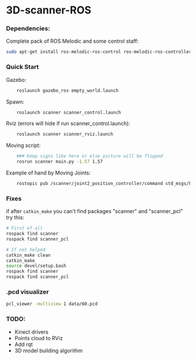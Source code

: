 # 3D-scanner-ROS

### Dependencies:
Complete pack of ROS Melodic and some control staff:

```bash
sudo apt-get install ros-melodic-ros-control ros-melodic-ros-controllers
```

### Quick Start

Gazebo:
```bash
    roslaunch gazebo_ros empty_world.launch 
```

Spawn:
```bash
    roslaunch scanner scanner_control.launch
```

Rviz (errors will hide if run scanner_control.launch):
```bash
    roslaunch scanner scanner_rviz.launch 
```

Moving script:
```bash 
    ### Keep signs like here or else picture will be flipped
    rosrun scanner main.py -1.57 1.57
```

Example of hand by Moving Joints:
```bash
    rostopic pub /scanner/joint2_position_controller/command std_msgs/Float64 "data: -0.9"
```


### Fixes
if after ```catkin_make``` you can't find packages "scanner" and "scanner_pcl" try this:
```bash
# First of all
rospack find scanner
rospack find scanner_pcl

# If not helped
catkin_make clean
catkin_make 
source devel/setup.bash
rospack find scanner
rospack find scanner_pcl
```

### .pcd visualizer
```bash
pcl_viewer -multiview 1 data/60.pcd 
```

### TODO: 
  * Kinect drivers
  * Points cloud to RViz
  * Add rqt
  * 3D model building algorithm
